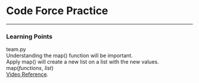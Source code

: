 # Code Force Practice
---
### Learning Points
team.py  
Understanding the map() function will be important.  
Apply map() will create a new list on a list with the new values.  
map(<i>functions</i>, <i>list</i>)  
[Video Reference](https://www.youtube.com/watch?v=H1FD2IObWhg).  

